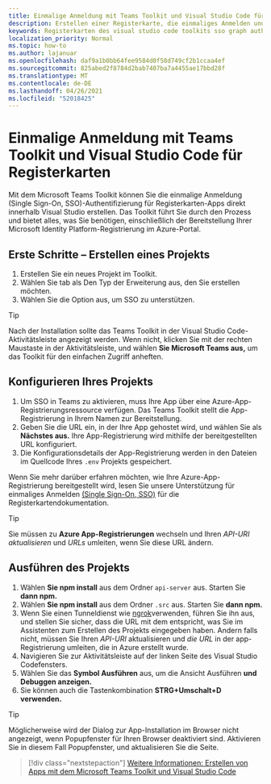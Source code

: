 ```yaml
---
title: Einmalige Anmeldung mit Teams Toolkit und Visual Studio Code für Registerkarten
description: Erstellen einer Registerkarte, die einmaliges Anmelden und Microsoft Graph-Aufrufe direkt in Visual Studio Code mit dem Microsoft Teams Toolkit unterstützt
keywords: Registerkarten des visual studio code toolkits sso graph authentication Azure identity platform
localization_priority: Normal
ms.topic: how-to
ms.author: lajanuar
ms.openlocfilehash: daf9a1b0bb64fee9584d0f58d749cf2b1ccaa4ef
ms.sourcegitcommit: 825abed2f8784d2bab7407ba7a4455ae17bbd28f
ms.translationtype: MT
ms.contentlocale: de-DE
ms.lasthandoff: 04/26/2021
ms.locfileid: "52018425"
---
```

# <a name="single-sign-on-authentication-with-teams-toolkit-and-visual-studio-code-for-tabs"></a>Einmalige Anmeldung mit Teams Toolkit und Visual Studio Code für Registerkarten

Mit dem Microsoft Teams Toolkit können Sie die einmalige Anmeldung (Single Sign-On, SSO)-Authentifizierung für Registerkarten-Apps direkt innerhalb Visual Studio erstellen. Das Toolkit führt Sie durch den Prozess und bietet alles, was Sie benötigen, einschließlich der Bereitstellung Ihrer Microsoft Identity Platform-Registrierung im Azure-Portal.

## <a name="get-started--create-a-project"></a>Erste Schritte – Erstellen eines Projekts

1. Erstellen Sie ein neues Projekt im Toolkit.
1. Wählen Sie tab als Den Typ der Erweiterung aus, den Sie erstellen möchten.
1. Wählen Sie die Option aus, um SSO zu unterstützen.

> [!TIP]
> Nach der Installation sollte das Teams Toolkit in der Visual Studio Code-Aktivitätsleiste angezeigt werden. Wenn nicht, klicken Sie mit der rechten Maustaste in der Aktivitätsleiste, und wählen **Sie Microsoft Teams aus,** um das Toolkit für den einfachen Zugriff anheften.

## <a name="configure-your-project"></a>Konfigurieren Ihres Projekts

1. Um SSO in Teams zu aktivieren, muss Ihre App über eine Azure-App-Registrierungsressource verfügen. Das Teams Toolkit stellt die App-Registrierung in Ihrem Namen zur Bereitstellung.
1. Geben Sie die URL ein, in der Ihre App gehostet wird, und wählen Sie als **Nächstes aus.** Ihre App-Registrierung wird mithilfe der bereitgestellten URL konfiguriert.
1. Die Konfigurationsdetails der App-Registrierung werden in den Dateien im Quellcode Ihres `.env` Projekts gespeichert.

Wenn Sie mehr darüber erfahren möchten, wie Ihre Azure-App-Registrierung bereitgestellt wird, lesen Sie unsere Unterstützung für einmaliges Anmelden [(Single Sign-On, SSO)](../tabs/how-to/authentication/auth-aad-sso.md) für die Registerkartendokumentation. 

> [!TIP]
> Sie müssen zu **Azure App-Registrierungen** wechseln und Ihren *API-URI aktualisieren* und *URLs* umleiten, wenn Sie diese URL ändern.

## <a name="run-your-project"></a>Ausführen des Projekts

1. Wählen **Sie npm install** aus dem Ordner `api-server` aus. Starten Sie **dann npm.**
1. Wählen **Sie npm install** aus dem Ordner `.src` aus. Starten Sie **dann npm.**
1. Wenn Sie einen Tunneldienst wie [ngrok](https://ngrok.com/)verwenden, führen Sie ihn aus, und stellen Sie sicher, dass die URL mit dem entspricht, was Sie im Assistenten zum Erstellen des Projekts eingegeben haben. Andern falls nicht, müssen Sie Ihren _API-URI_ aktualisieren und _die URL_ in der app-Registrierung umleiten, die in Azure erstellt wurde.
1. Navigieren Sie zur Aktivitätsleiste auf der linken Seite des Visual Studio Codefensters.
1. Wählen Sie das **Symbol Ausführen** aus, um die Ansicht Ausführen **und Debuggen anzeigen.**
1. Sie können auch die Tastenkombination **STRG+Umschalt+D verwenden.**

> [!TIP]
> Möglicherweise wird der Dialog zur App-Installation im Browser nicht angezeigt, wenn Popupfenster für Ihren Browser deaktiviert sind. Aktivieren Sie in diesem Fall Popupfenster, und aktualisieren Sie die Seite.

> [!div class="nextstepaction"]
> [Weitere Informationen: Erstellen von Apps mit dem Microsoft Teams Toolkit und Visual Studio Code](visual-studio-code-overview.md)

